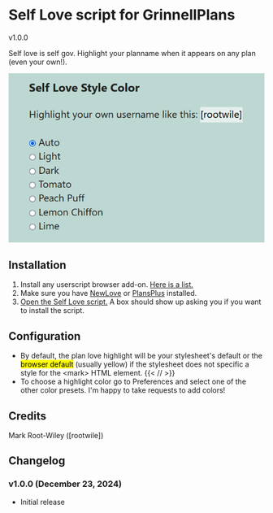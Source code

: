 # Self Love script for GrinnellPlans

v1.0.0

Self love is self gov. Highlight your planname when it appears on any plan (even your own!).

![Screenshot of the self-love script in action](https://github.com/mrwweb/plans-editor-toolbar/blob/main/self-love/self-love-preferences.png?raw=true)

## Installation

1. Install any userscript browser add-on. [Here is a list.](https://github.com/mrwweb/plans-editor-toolbar?tab=readme-ov-file#step-1-install-a-userscript-browser-add-on)
2. Make sure you have [NewLove](https://github.com/grinnellplans/Newlove) or [PlansPlus](https://github.com/niqjohnson/PlansPlus) installed.
3. [Open the Self Love script.](https://github.com/mrwweb/plans-editor-toolbar/raw/refs/heads/main/self-love/self-love.user.js) A box should show up asking you if you want to install the script.

## Configuration

- By default, the plan love highlight will be your stylesheet's default or the <mark>browser default</mark> (usually yellow) if the stylesheet does not specific a style for the \<mark\> HTML element. {{< /*<!-- markdownlint-disable MD033 -->*/ >}}
- To choose a highlight color go to Preferences and select one of the other color presets. I'm happy to take requests to add colors!

## Credits

Mark Root-Wiley ([rootwile])

## Changelog

### v1.0.0 (December 23, 2024)

- Initial release
